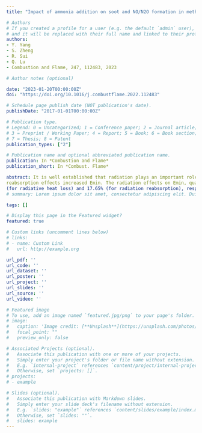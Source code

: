 ```yaml
---
title: "Impact of ammonia addition on soot and NO/N2O formation in methane/air co-flow diffusion flames"

# Authors
# If you created a profile for a user (e.g. the default `admin` user), write the username (folder name) here 
# and it will be replaced with their full name and linked to their profile.
authors:
- Y. Yang
- S. Zheng
- R. Sui
- Q. Lu
- Combustion and Flame, 247, 112483, 2023

# Author notes (optional)

date: "2023-01-20T00:00:00Z"
doi: "https://doi.org/10.1016/j.combustflame.2022.112483"

# Schedule page publish date (NOT publication's date).
publishDate: "2017-01-01T00:00:00Z"

# Publication type.
# Legend: 0 = Uncategorized; 1 = Conference paper; 2 = Journal article;
# 3 = Preprint / Working Paper; 4 = Report; 5 = Book; 6 = Book section;
# 7 = Thesis; 8 = Patent
publication_types: ["2"]

# Publication name and optional abbreviated publication name.
publication: In *Combustion and Flame*
publication_short: In *Combust. Flame*

abstract: It is well established that radiation plays an important role in the combustion process of premixed combustible mixtures, which significantly affects the flame temperature and chemical reaction rates during flame propagation. However, the impact of radiation, especially the radiation reabsorption effect, on minimum ignition energy (Emin) still lacks thorough research and understanding. In this study, the ignition processes of spherical NH3/H2/H2O/O2/N2 flames were simulated. Three different computational models, the adiabatic model (ADI), the optically thin model (OTM) and the statistical narrow-band model (SNB), were employed to determine the radiation effect (including both radiative heat loss and reabsorption) on Emin. Results indicated that the water content in the premixture suppressed ignition; characteristically, the addition of vol. 9.63% H2O in the premixture resulted in a nearly 40% increase of Emin under adiabatic condition. Both radiative heat loss and
reabsorption effects increased Emin. The radiation effects on Emin, quantified as the relative differences between the OTM-/SNB- and ADI-obtained Emin, were up to 16.47%
(for radiative heat loss) and 17.65% (for radiation reabsorption), respectively. It was further demonstrated that radiation increased Emin through the combination of three aspects: thermal effect, chemical effect and flame structure effect. The thermal effect, induced by the outward radiative emission, reduced the ignition kernel temperature significantly. The reduced temperature decelerated chemical reactions and then suppressed the chemical heat release, i.e., the chemical effect as reflected by the concentrations of H, O and OH radicals. Furthermore, the larger flame thickness obtained by the radiation models slowed down the diffusion of fuels, which weakened the chemical heat release and eventually increased the Emin. Moreover, the reactiondiffusion region simulated by SNB was enlarged due to the radiation reabsorption, and thus, Emin obtained by SNB was higher than that by OTM.
# summary: Lorem ipsum dolor sit amet, consectetur adipiscing elit. Duis posuere tellus ac convallis placerat. Proin tincidunt magna sed ex sollicitudin condimentum.

tags: []

# Display this page in the Featured widget?
featured: true

# Custom links (uncomment lines below)
# links:
# - name: Custom Link
#   url: http://example.org

url_pdf: ''
url_code: ''
url_dataset: ''
url_poster: ''
url_project: ''
url_slides: ''
url_source: ''
url_video: ''

# Featured image
# To use, add an image named `featured.jpg/png` to your page's folder. 
# image:
#   caption: 'Image credit: [**Unsplash**](https://unsplash.com/photos/pLCdAaMFLTE)'
#   focal_point: ""
#   preview_only: false

# Associated Projects (optional).
#   Associate this publication with one or more of your projects.
#   Simply enter your project's folder or file name without extension.
#   E.g. `internal-project` references `content/project/internal-project/index.md`.
#   Otherwise, set `projects: []`.
# projects:
# - example

# Slides (optional).
#   Associate this publication with Markdown slides.
#   Simply enter your slide deck's filename without extension.
#   E.g. `slides: "example"` references `content/slides/example/index.md`.
#   Otherwise, set `slides: ""`.
#   slides: example
---
```


